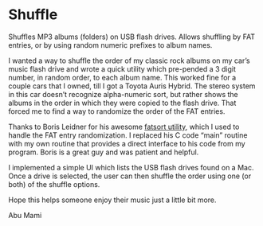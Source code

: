 # Shuffle

Shuffles MP3 albums (folders) on USB flash drives. Allows shuffling by FAT entries, or by using random numeric prefixes to album names.

I wanted a way to shuffle the order of my classic rock albums on my car’s music flash drive and wrote a quick utility which pre-pended a 3 digit number, in random order, to each album name. This worked fine for a couple cars that I owned, till I got a Toyota Auris Hybrid. The stereo system in this car doesn’t recognize alpha-numeric sort, but rather shows the albums in the order in which they were copied to the flash drive. That forced me to find a way to randomize the order of the FAT entries.

Thanks to Boris Leidner for his awesome [fatsort utility](http://fatsort.sourceforge.net), which I used to handle the FAT entry randomization. I replaced his C code “main” routine with my own routine that provides a direct interface to his code from my program. Boris is a great guy and was patient and helpful.

I implemented a simple UI which lists the USB flash drives found on a Mac. Once a drive is selected, the user can then shuffle the order using one (or both) of the shuffle options.

Hope this helps someone enjoy their music just a little bit more.

Abu Mami
